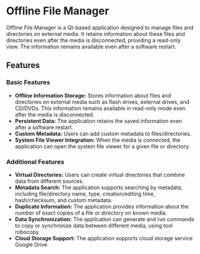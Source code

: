 # Offline File Manager

Offline File Manager is a Qt-based application designed to manage files and directories on external media. It retains information about these files and directories even after the media is disconnected, providing a read-only view. The information remains available even after a software restart.

## Features

### Basic Features

- **Offline Information Storage:** Stores information about files and directories on external media such as flash drives, external drives, and CD/DVDs. This information remains available in read-only mode even after the media is disconnected.
- **Persistent Data:** The application retains the saved information even after a software restart.
- **Custom Metadata:** Users can add custom metadata to files/directories.
- **System File Viewer Integration:** When the media is connected, the application can open the system file viewer for a given file or directory.

### Additional Features

- **Virtual Directories:** Users can create virtual directories that combine data from different sources.
- **Metadata Search:** The application supports searching by metadata, including file/directory name, type, creation/editing time, hash/checksum, and custom metadata.
- **Duplicate Information:** The application provides information about the number of exact copies of a file or directory on known media.
- **Data Synchronization:** The application can generate and run commands to copy or synchronize data between different media, using tool robocopy
- **Cloud Storage Support:** The application supports cloud storage service Google Drive
